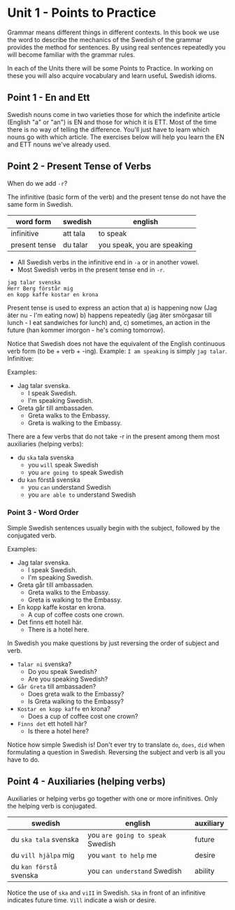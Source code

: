 # Unit 1 - Points to Practice
Grammar means different things in different contexts. In this book we use the word to describe the mechanics of the Swedish of the grammar provides the method for sentences. By using real sentences repeatedly you will become familiar with the grammar rules.

In each of the Units there will be some Points to Practice. In working on these you will also acquire vocabulary and learn usefuL Swedish idioms.

## Point 1 - En and Ett
Swedish nouns come in two varieties those for which the indefinite article (English "a" or "an") is EN and those for which it is ETT. Most of the time there is no way of telling the difference. You'll just have to learn which nouns go with which article. The exercises below will help you learn the EN and ETT nouns we've already used.

## Point 2 - Present Tense of Verbs
When do we add `-r`?

The infinitive (basic form of the verb) and the present tense do not have the same form in Swedish.

word form | swedish | english
--- | --- | --- 
infinitive | att tala | to speak
present tense | du talar | you speak, you are speaking

- All Swedish verbs in the infinitive end in `-a` or in another vowel.
- Most Swedish verbs in the present tense end in `-r`. 
```
jag talar svenska
Herr Berg förstår mig
en kopp kaffe kostar en krona
```

Present tense is used to express an action that 
a) is happening now (Jag äter nu - I'm eating now)
b) happens repeatedly (jag äter smörgasar till lunch - I eat sandwiches for lunch) and, 
c) sometimes, an action in the future (han kommer imorgon - he's coming tomorrow).

Notice that Swedish does not have the equivalent of the English continuous verb form (to be + verb + -ing). Example: `I am speaking` is simply `jag talar`.
Infinitive:

Examples:
- Jag talar svenska. 
  -  I speak Swedish.
  - I'm speaking Swedish.
- Greta går tiII ambassaden.
  - Greta walks to the Embassy.
  - Greta is walking to the Embassy.

There are a few verbs that do not take -r in the present among them most auxiliaries (helping verbs):
- du `ska` tala svenska
  - you `will` speak Swedish
  - you `are going to` speak Swedish
- du `kan` förstå svenska
  - you `can` understand Swedish
  - you `are able to` understand Swedish

### Point 3 - Word Order
Simple Swedish sentences usually begin with the subject, followed by the conjugated verb.

Examples:
- Jag talar svenska. 
  -  I speak Swedish.
  - I'm speaking Swedish.
- Greta går tiII ambassaden.
  - Greta walks to the Embassy.
  - Greta is walking to the Embassy.
- En kopp kaffe kostar en krona.
  - A cup of coffee costs one crown.
- Det finns ett hotell här.
  - There is a hotel here.

In Swedish you make questions by just reversing the order of subject and verb.

- `Talar ni` svenska?
  - Do you speak Swedish?
  - Are you speaking Swedish?
- `Går Greta` till ambassaden?
  - Does greta walk to the Embassy?
  - Is Greta walking to the Embassy?
- `Kostar en kopp kaffe` en krona?
  - Does a cup of coffee cost one crown?
- `Finns det` ett hotell här?
  - Is there a hotel here?

Notice how simple Swedish is! Don't ever try to translate `do`, `does`, `did` when formulating a question in Swedish. Reversing the subject and verb is all you have to do.

## Point 4 - Auxiliaries (helping verbs)
Auxiliaries or helping verbs go together with one or more infinitives. Only the
helping verb is conjugated.

swedish | english | auxiliary
--- | --- | ---
du `ska tala` svenska | you `are going to speak` Swedish | future
du `vill hjälpa` mig | you `want to help` me | desire
du `kan förstå` svenska | you `can understand` Swedish | ability 

Notice the use of `ska` and `viII` in Swedish. `Ska` in front of an infinitive indicates future time. `Vill` indicate a wish or desire.
